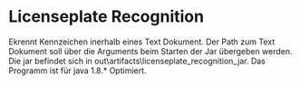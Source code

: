 # Licenseplate Recognition
 Ekrennt Kennzeichen inerhalb eines Text Dokument.
 Der Path zum Text Dokument soll über die Arguments beim Starten der Jar übergeben werden.
 Die jar befindet sich in out\artifacts\licenseplate_recognition_jar.
 Das Programm ist für java 1.8.* Optimiert.

